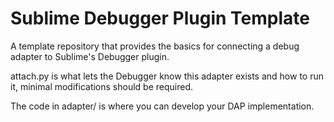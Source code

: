 # Sublime Debugger Plugin Template

A template repository that provides the basics for connecting a debug adapter to Sublime's Debugger plugin.

attach.py is what lets the Debugger know this adapter exists and how to run it,
minimal modifications should be required. 

The code in adapter/ is where you can develop your DAP implementation.
